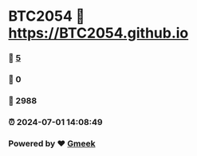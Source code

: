 # BTC2054 :link: https://BTC2054.github.io 
### :page_facing_up: [5](https://BTC2054.github.io/tag.html) 
### :speech_balloon: 0 
### :hibiscus: 2988 
### :alarm_clock: 2024-07-01 14:08:49 
### Powered by :heart: [Gmeek](https://github.com/Meekdai/Gmeek)
